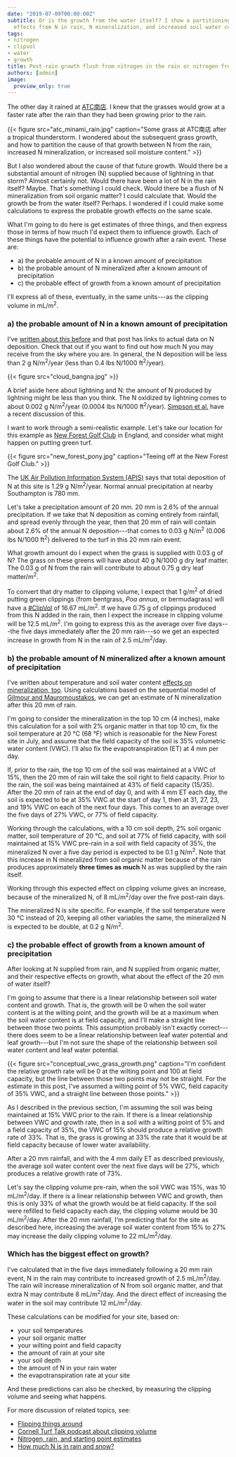 ```yaml
---
date: "2019-07-09T00:00:00Z"
subtitle: Or is the growth from the water itself? I show a partitioning of the probable
  effects from N in rain, N mineralization, and increased soil water content.
tags:
- nitrogen
- clipvol
- water
- growth
title: Post-rain growth flush from nitrogen in the rain or nitrogen from the soil
authors: [admin]
image: 
  preview_only: true
---
```


The other day it rained at [ATC南店](https://twitter.com/search?src=typd&q=%23ATC%E5%8D%97%E5%BA%97). I knew that the grasses would grow at a faster rate after the rain than they had been growing prior to the rain.

{{< figure src="atc_minami_rain.jpg" caption="Some grass at ATC南店 after a tropical thunderstorm. I wondered about the subsequent grass growth, and how to partition the cause of that growth between N from the rain, increased N mineralization, or increased soil moisture content." >}}

But I also wondered about the cause of that future growth. Would there be a substantial amount of nitrogen (N) supplied because of lightning in that storm? Almost certainly not. Would there have been a lot of N in the rain itself? Maybe. That's something I could check. Would there be a flush of N mineralization from soil organic matter? I could calculate that. Would the growth be from the water itself? Perhaps. I wondered if I could make some calculations to express the probable growth effects on the same scale.

What I'm going to do here is get estimates of three things, and then express those in terms of how much I'd expect them to influence growth. Each of these things have the potential to influence growth after a rain event. These are:

* a) the probable amount of N in a known amount of precipitation
* b) the probable amount of N mineralized after a known amount of precipitation
* c) the probable effect of growth from a known amount of precipitation

I'll express all of these, eventually, in the same units---as the clipping volume in mL/m<sup>2</sup>.

### a) the probable amount of N in a known amount of precipitation

I've [written about this before](https://www.blog.asianturfgrass.com/2017/06/how-much-n-is-in-rain-and-snow.html) and that post has links to actual data on N deposition. Check that out if you want to find out how much N you may receive from the sky where you are. In general, the N deposition will be less than 2 g N/m<sup>2</sup>/year (less than 0.4 lbs N/1000 ft<sup>2</sup>/year).

{{< figure src="cloud_bangna.jpg" >}}

A brief aside here about lightning and N: the amount of N produced by lightning might be less than you think. The N oxidized by lightning comes to about 0.002 g N/m<sup>2</sup>/year (0.0004 lbs N/1000 ft<sup>2</sup>/year). [Simpson et al.](https://agupubs.onlinelibrary.wiley.com/doi/epdf/10.1029/98JD02747) have a recent discussion of this.

I want to work through a semi-realistic example. Let's take our location for this example as [New Forest Golf Club](https://newforestgolfclub.co.uk/) in England, and consider what might happen on putting green turf.

{{< figure src="new_forest_pony.jpg" caption="Teeing off at the New Forest Golf Club." >}}

The [UK Air Pollution Information System (APIS)](http://www.apis.ac.uk/) says that total deposition of N at this site is 1.29 g N/m<sup>2</sup>/year. Normal annual precipitation at nearby Southampton is 780 mm. 

Let's take a precipitation amount of 20 mm. 20 mm is 2.6% of the annual precipitation. If we take that N deposition as coming entirely from rainfall, and spread evenly through the year, then that 20 mm of rain will contain about 2.6% of the annual N deposition---that comes to 0.03 g N/m<sup>2</sup> (0.006 lbs N/1000 ft<sup>2</sup>) delivered to the turf in this 20 mm rain event.

What growth amount do I expect when the grass is supplied with 0.03 g of N? The grass on these greens will have about 40 g N/1000 g dry leaf matter. The 0.03 g of N from the rain will contribute to about 0.75 g dry leaf matter/m<sup>2</sup>. 

To convert that dry matter to clipping volume, I expect that 1 g/m<sup>2</sup> of dried putting green clippings (from bentgrass, *Poa annua*, or bermudagrass) will have a [#ClipVol](https://twitter.com/search?src=typd&q=%23clipvol) of 16.67 mL/m<sup>2</sup>. If we have 0.75 g of clippings produced from this N added in the rain, then I expect the increase in clipping volume will be 12.5 mL/m<sup>2</sup>. I'm going to express this as the average over five days---the five days immediately after the 20 mm rain---so we get an expected increase in growth from N in the rain of 2.5 mL/m<sup>2</sup>/day.

### b) the probable amount of N mineralized after a known amount of precipitation

I've written about temperature and soil water content [effects on mineralization, too](https://www.asianturfgrass.com/2018-09-12-nitrogen-rain-starting-point-estimates/). Using calculations based on the sequential model of [Gilmour and Mauromoustakos](https://dl.sciencesocieties.org/publications/sssaj/abstracts/75/1/317), we can get an estimate of N mineralization after this 20 mm of rain.

I'm going to consider the mineralization in the top 10 cm (4 inches), make this calculation for a soil with 2% organic matter in that top 10 cm, fix the soil temperature at 20 °C (68 °F) which is reasonable for the New Forest site in July, and assume that the field capacity of the soil is 35% volumetric water content (VWC). I'll also fix the evapotranspiration (ET) at 4 mm per day. 

If, prior to the rain, the top 10 cm of the soil was maintained at a VWC of 15%, then the 20 mm of rain will take the soil right to field capacity. Prior to the rain, the soil was being maintained at 43% of field capacity (15/35). After the 20 mm of rain at the end of day 0, and with 4 mm ET each day, the soil is expected to be at 35% VWC at the start of day 1, then at 31, 27, 23, and 19% VWC on each of the next four days. This comes to an average over the five days of 27% VWC, or 77% of field capacity.

Working through the calculations, with a 10 cm soil depth, 2% soil organic matter, soil temperature of 20 °C, and soil at 77% of field capacity, with soil maintained at 15% VWC pre-rain in a soil with field capacity of 35%, the mineralized N over a five day period is expected to be 0.1 g N/m<sup>2</sup>. Note that this increase in N mineralized from soil organic matter because of the rain produces approximately **three times as much** N as was supplied by the rain itself. 

Working through this expected effect on clipping volume gives an increase, because of the mineralized N, of 8 mL/m<sup>2</sup>/day over the five post-rain days.

The mineralized N is site specific. For example, if the soil temperature were 30 °C instead of 20, keeping all other variables the same, the mineralized N is expected to be double, at 0.2 g N/m<sup>2</sup>.

### c) the probable effect of growth from a known amount of precipitation

After looking at N supplied from rain, and N supplied from organic matter, and their respective effects on growth, what about the effect of the 20 mm of water itself?

I'm going to assume that there is a linear relationship between soil water content and growth. That is, the growth will be 0 when the soil water content is at the wilting point, and the growth will be at a maximum when the soil water content is at field capacity, and I'll make a straight line between those two points. This assumption probably isn't exactly correct---there does seem to be a linear relationship between leaf water potential and leaf growth---but I'm not sure the shape of the relationship between soil water content and leaf water potential. 

{{< figure src="conceptual_vwc_grass_growth.png" caption="I'm confident the relative growth rate will be 0 at the wilting point and 100 at field capacity, but the line between those two points may not be straight. For the estimate in this post, I've assumed a wilting point of 5% VWC, field capacity of 35% VWC, and a straight line between those points." >}} 

As I described in the previous section, I'm assuming the soil was being maintained at 15% VWC prior to the rain. If there is a linear relationship between VWC and growth rate, then in a soil with a wilting point of 5% and a field capacity of 35%, the VWC of 15% should produce a relative growth rate of 33%. That is, the grass is growing at 33% the rate that it would be at field capacity because of lower water availability.

After a 20 mm rainfall, and with the 4 mm daily ET as described previously, the average soil water content over the next five days will be 27%, which produces a relative growth rate of 73%.

Let's say the clipping volume pre-rain, when the soil VWC was 15%, was 10 mL/m<sup>2</sup>/day. If there is a linear relationship between VWC and growth, then this is only 33% of what the growth would be at field capacity. If the soil were refilled to field capacity each day, the clipping volume would be 30 mL/m<sup>2</sup>/day. After the 20 mm rainfall, I'm predicting that for the site as described here, increasing the average soil water content from 15% to 27% may increase the daily clipping volume to 22 mL/m<sup>2</sup>/day.

### Which has the biggest effect on growth?

I've calculated that in the five days immediately following a 20 mm rain event, N in the rain may contribute to increased growth of 2.5 mL/m<sup>2</sup>/day. The rain will increase mineralization of N from soil organic matter, and that extra N may contribute 8 mL/m<sup>2</sup>/day. And the direct effect of increasing the water in the soil may contribute 12 mL/m<sup>2</sup>/day.

These calculations can be modified for your site, based on:

* your soil temperatures
* your soil organic matter
* your wilting point and field capacity
* the amount of rain at your site
* your soil depth
* the amount of N in your rain water
* the evapotranspiration rate at your site

And these predictions can also be checked, by measuring the clipping volume and seeing what happens. 

For more discussion of related topics, see:

* [Flipping things around](https://www.asianturfgrass.com/2017-09-15-flipping-things-around/)
* [Cornell Turf Talk podcast about clipping volume](http://www.hort.cornell.edu/turf/podcast/turf-talk20190310.mp3)
* [Nitrogen, rain, and starting point estimates](https://www.asianturfgrass.com/2018-09-12-nitrogen-rain-starting-point-estimates/)
* [How much N is in rain and snow?](https://www.blog.asianturfgrass.com/2017/06/how-much-n-is-in-rain-and-snow.html)

